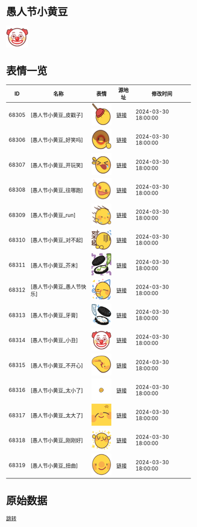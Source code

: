 # 愚人节小黄豆

<img src="./cover.png" height="60" alt="cover" />

# 表情一览

|ID|名称|表情|源地址|修改时间|
|----|----|----|----|----|
|68305|[愚人节小黄豆_皮戳子]|<img src="./pic/068305_%5B愚人节小黄豆_皮戳子%5D.png" height="60" alt="皮戳子"/>|[链接](https://i0.hdslb.com/bfs/garb/56e124ffd153e1f33c675d1de569861c760eb3b5.png)|2024-03-30 18:00:00|
|68306|[愚人节小黄豆_好笑吗]|<img src="./pic/068306_%5B愚人节小黄豆_好笑吗%5D.png" height="60" alt="好笑吗"/>|[链接](https://i0.hdslb.com/bfs/garb/7339452bb86b84dff7a2646d48384dc5415e3eee.png)|2024-03-30 18:00:00|
|68307|[愚人节小黄豆_开玩笑]|<img src="./pic/068307_%5B愚人节小黄豆_开玩笑%5D.png" height="60" alt="开玩笑"/>|[链接](https://i0.hdslb.com/bfs/garb/9134dc4f3ad9b57c532038f3462542d1f0d67a03.png)|2024-03-30 18:00:00|
|68308|[愚人节小黄豆_往哪跑]|<img src="./pic/068308_%5B愚人节小黄豆_往哪跑%5D.png" height="60" alt="往哪跑"/>|[链接](https://i0.hdslb.com/bfs/garb/2662be3c16579abc991c60ed32bc25c281950245.png)|2024-03-30 18:00:00|
|68309|[愚人节小黄豆_run]|<img src="./pic/068309_%5B愚人节小黄豆_run%5D.png" height="60" alt="run"/>|[链接](https://i0.hdslb.com/bfs/garb/faeeb87ee6833122eed985b1a139fee95c2c9979.png)|2024-03-30 18:00:00|
|68310|[愚人节小黄豆_对不起]|<img src="./pic/068310_%5B愚人节小黄豆_对不起%5D.png" height="60" alt="对不起"/>|[链接](https://i0.hdslb.com/bfs/garb/0f4aa7ce1f93e73297227b493b935ae8456d07e3.png)|2024-03-30 18:00:00|
|68311|[愚人节小黄豆_芥末]|<img src="./pic/068311_%5B愚人节小黄豆_芥末%5D.png" height="60" alt="芥末"/>|[链接](https://i0.hdslb.com/bfs/garb/f3a772223f872ac86c048308ec653782334c2465.png)|2024-03-30 18:00:00|
|68312|[愚人节小黄豆_愚人节快乐]|<img src="./pic/068312_%5B愚人节小黄豆_愚人节快乐%5D.png" height="60" alt="愚人节快乐"/>|[链接](https://i0.hdslb.com/bfs/garb/9a9af7dd494d15e84b5d70cd63e3c075f85b7bbc.png)|2024-03-30 18:00:00|
|68313|[愚人节小黄豆_牙膏]|<img src="./pic/068313_%5B愚人节小黄豆_牙膏%5D.png" height="60" alt="牙膏"/>|[链接](https://i0.hdslb.com/bfs/garb/5ced41b04ff0047047b5bea3c7bb7a593ee04acc.png)|2024-03-30 18:00:00|
|68314|[愚人节小黄豆_小丑]|<img src="./pic/068314_%5B愚人节小黄豆_小丑%5D.png" height="60" alt="小丑"/>|[链接](https://i0.hdslb.com/bfs/garb/458ff0673410c382e47d9e21a7e9a1e062586535.png)|2024-03-30 18:00:00|
|68315|[愚人节小黄豆_不开心]|<img src="./pic/068315_%5B愚人节小黄豆_不开心%5D.png" height="60" alt="不开心"/>|[链接](https://i0.hdslb.com/bfs/garb/c5bc1a541989bf905c64a7161e7fb1e0daa1f3bc.png)|2024-03-30 18:00:00|
|68316|[愚人节小黄豆_太小了]|<img src="./pic/068316_%5B愚人节小黄豆_太小了%5D.png" height="60" alt="太小了"/>|[链接](https://i0.hdslb.com/bfs/garb/94359558f51f3351db6ff876bfcdba2a5d194b41.png)|2024-03-30 18:00:00|
|68317|[愚人节小黄豆_太大了]|<img src="./pic/068317_%5B愚人节小黄豆_太大了%5D.png" height="60" alt="太大了"/>|[链接](https://i0.hdslb.com/bfs/garb/890d41f08d2e586d68452cd75d815fe06b1a9964.png)|2024-03-30 18:00:00|
|68318|[愚人节小黄豆_刚刚好]|<img src="./pic/068318_%5B愚人节小黄豆_刚刚好%5D.png" height="60" alt="刚刚好"/>|[链接](https://i0.hdslb.com/bfs/garb/ae847f169ad899ad69e8288337b24e961d774f3a.png)|2024-03-30 18:00:00|
|68319|[愚人节小黄豆_扭曲]|<img src="./pic/068319_%5B愚人节小黄豆_扭曲%5D.png" height="60" alt="扭曲"/>|[链接](https://i0.hdslb.com/bfs/garb/a9ee9abc2114bf219d8c98d13f4b1023a84dcc07.png)|2024-03-30 18:00:00|

# 原始数据

[跳转](./raw.json)


